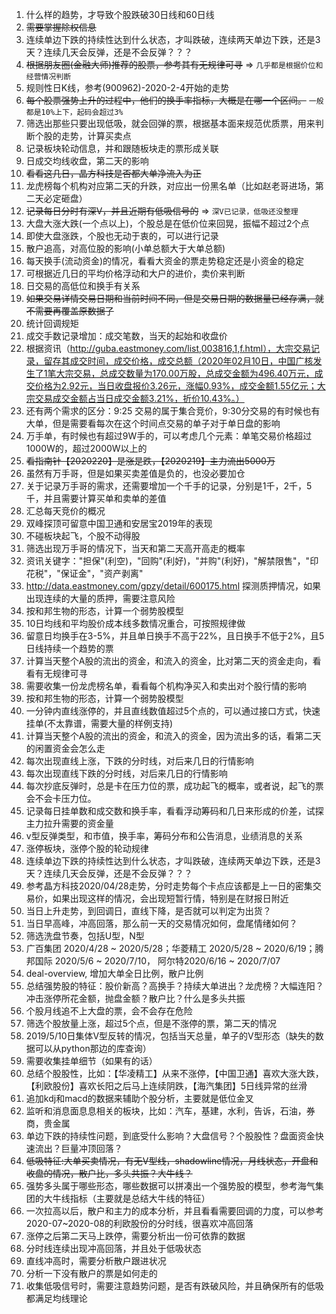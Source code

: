 1. 什么样的趋势，才导致个股跌破30日线和60日线
2. ~~需要掌握除权信息~~
3. 连续单边下跌的持续性达到什么状态，才叫跌破，连续两天单边下跌，还是3天？连续几天会反弹，还是不会反弹？？？
4. ~~根据朋友圈(金融大师)推荐的股票，参考其有无规律可寻~~ => `几乎都是根据价位和经营情况判断`
5. 规则性日K线，参考(900962)-2020-2-4开始的走势
6. ~~每个股票强势上升的过程中，他们的换手率指标，大概是在哪一个区间。~~ `一般都是10%上下，起码会超过3%`
7. 筛选出那些只要出现低吸，就会回弹的票，根据基本面来规范优质票，用来判断个股的走势，计算买卖点
9. 记录板块轮动信息，并和跟随板块走的票形成关联
10. 日成交均线收盘，第二天的影响
11. ~~看看这几日，晶方科技是否都大单净流入为正~~
13. 龙虎榜每个机构对应第二天的升跌，对应出一份黑名单（比如赵老哥进场，第二天必定砸盘）
15. ~~记录每日分时有深V，并且近期有低吸信号的~~ => `深V已记录，低吸还没整理`
16. 大盘大涨大跌(一个点以上)，个股总是在低价位来回晃，振幅不超过2个点
17. 即使大盘涨跌，个股也无动于衷的，可以进行记录
18. 散户追高，对高位股的影响(小单总额大于大单总额)
19. 每天换手(流动资金)的情况，看看大资金的票走势稳定还是小资金的稳定
20. 可根据近几日的平均价格浮动和大户的进价，卖价来判断
21. 日交易的高低位和换手有关系
22. ~~如果交易详情交易日期和当前时间不同，但是交易日期的数据量已经存满，就不需要再覆盖原数据了~~
24. 统计回调规矩
25. 成交手数记录增加：成交笔数，当天的起始和收盘价
26. 根据资讯（http://guba.eastmoney.com/list,003816,1,f.html），大宗交易记录，留存其成交时间，成交价格，成交总额（2020年02月10日，中国广核发生了1笔大宗交易，总成交数量为170.00万股，总成交金额为496.40万元，成交价格为2.92元，当日收盘报价3.26元，涨幅0.93%，成交金额1.55亿元；大宗交易成交金额占当日成交金额3.21%，折价10.43%。）
27. 还有两个需求的区分：9:25 交易的属于集合竞价，9:30分交易的有时候也有大单，但是需要看每次在这个时间点交易的单子对于单日盘的影响
28. 万手单，有时候也有超过9W手的，可以考虑几个元素：单笔交易价格超过1000W的，超过2000W以上的
29. ~~看指南针【2020220】是涨是跌，【2020219】主力流出5000万~~
20. 虽然有万手哥，但是如果买卖差值是负的，也没必要加仓
21. 关于记录万手哥的需求，还需要增加一个千手的记录，分别是1千，2千，5千，并且需要计算买单和卖单的差值
22. 汇总每天竞价的概况
23. 双峰探顶可留意中国卫通和安居宝2019年的表现
24. 不碰板块起飞，个股不动得股
25. 筛选出现万手哥的情况下，当天和第二天高开高走的概率
26. 资讯关键字："担保"(利空)，"回购"(利好)，"并购"(利好)，"解禁限售"，"印花税"，"保证金"，"资产剥离"
27. http://data.eastmoney.com/gpzy/detail/600175.html 探测质押情况，如果出现连续的大量的质押，需要注意风险
28. 按和邦生物的形态，计算一个弱势股模型
29. 10日均线和平均股价成本线多数情况重合，可按照规律做
30. 留意日均换手在3-5%，并且单日换手不高于22%，且日换手不低于2%，且5日线持续一个趋势的票
31. 计算当天整个A股的流出的资金，和流入的资金，比对第二天的资金走向，看看有无规律可寻
33. 需要收集一份龙虎榜名单，看看每个机构净买入和卖出对个股行情的影响
26. 按和邦生物的形态，计算一个弱势股模型
27. 一分钟内直线涨停的，并且直线数值超过5个点的，可以通过接口方式，快速挂单(不太靠谱，需要大量的样例支持)
31. 计算当天整个A股的流出的资金，和流入的资金，因为流出多的话，看第二天的闲置资金会怎么走
32. 每次出现直线上涨，下跌的分时线，对后来几日的行情影响
33. 每次出现直线下跌的分时线，对后来几日的行情影响
34. 每次抄底反弹时，总是卡在压力位的票，成功起飞的概率，或者说，起飞的票会不会卡压力位。
35. 记录每日挂单数和成交数和换手率，看看浮动筹码和几日来形成的价差，试探主力拉升需要的资金量
36. v型反弹类型，和市值，换手率，筹码分布和公告消息，业绩消息的关系
37. 涨停板块，涨停个股的轮动规律
39. 连续单边下跌的持续性达到什么状态，才叫跌破，连续两天单边下跌，还是3天？连续几天会反弹，还是不会反弹？？？
40. 参考晶方科技2020/04/28走势，分时走势每个卡点应该都是上一日的密集交易价，如果出现这样的情况，会出现短暂行情，特别是在财报日附近
41. 当日上升走势，到回调日，直线下降，是否就可以判定为出货？
42. 当日早高峰，冲高回落，那么前一天的交易情况如何，盘尾情绪如何？
43. 筛选洗盘节奏，包括U型，N型
45. 广百集团 2020/4/28 ~ 2020/5/28；华菱精工 2020/5/28 ~ 2020/6/19；腾邦国际 2020/5/6 ~ 2020/7/10， 阿尔特2020/6/16 ~ 2020/7/07
46. deal-overview, 增加大单全日比例，散户比例
47. 总结强势股的特征：股价新高？高换手？持续大单进出？龙虎榜？大幅连阳？冲击涨停所花金额，抛盘金额？散户比？什么是多头共振
48. 个股月线追不上大盘的票，会不会存在危险
49. 筛选个股放量上涨，超过5个点，但是不涨停的票，第二天的情况
50. 2019/5/10日集体V型反转的情况，包括当天总量，单子的V型形态（缺失的数据可以从python那边的库查询）
51. 需要收集挂单细节（如果有的话）
52. 总结个股股性，比如：【华凌精工】从来不涨停，【中国卫通】喜欢大涨大跌，【利欧股份】喜欢长阳之后马上连续阴跌，【海汽集团】5日线异常的丝滑
53. 追加kdj和macd的数据来辅助个股分析，主要就是低位金叉
54. 监听和消息面息息相关的板块，比如：汽车，基建，水利，告诉，石油，券商，贵金属
55. 单边下跌的持续性问题，到底受什么影响？大盘信号？个股股性？盘面资金快速流出？巨量冲顶回落？
56. ~~低吸特征:大单买卖情况，有无V型线，shadowline情况，月线状态，开盘和收盘的情况，散户比，多头共振？大牛线？~~
57. 强势多头属于哪些形态，哪些数据可以拼凑出一个强势股的模型，参考海气集团的大牛线指标（主要就是总结大牛线的特征）
58. 一次拉高以后，散户和主力的成本分析，并且看看需要回调的力度，可以参考2020-07~2020-08的利欧股份的分时线，很喜欢冲高回落
59. 涨停之后第二天马上跌停，需要分析出一份可依靠的数据
60. 分时线连续出现冲高回落，并且处于低吸状态
61. 直线冲高时，需要分析散户跟进状况
62. 分析一下没有散户的票是如何走的
63. 收集低吸信号时，需要注意趋势问题，是否有跌破风险，并且确保所有的低吸都满足均线理论

